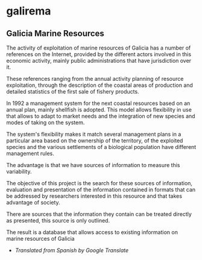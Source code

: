 # galirema
## Galicia Marine Resources 

The activity of exploitation of marine resources of Galicia has a number of references on the Internet, provided by the different actors involved in this economic activity, mainly public administrations that have jurisdiction over it.

These references ranging from the annual activity planning of resource exploitation, through the description of the coastal areas of production and detailed statistics of the first sale of fishery products.

In 1992 a management system for the next coastal resources based on an annual plan, mainly shellfish is adopted. This model allows flexibility in use that allows to adapt to market needs and the integration of new species and modes of taking on the system.

The system's flexibility makes it match several management plans in a particular area based on the ownership of the territory, of the exploited species and the various settlements of a biological population have different management rules.

The advantage is that we have sources of information to measure this variability.

The objective of this project is the search for these sources of information, evaluation and presentation of the information contained in formats that can be addressed by researchers interested in this resource and that takes advantage of society.

There are sources that the information they contain can be treated directly as presented, this source is only outlined.

The result is a database that allows access to existing information on marine resources of Galicia

* _Translated from Spanish by Google Translate_
